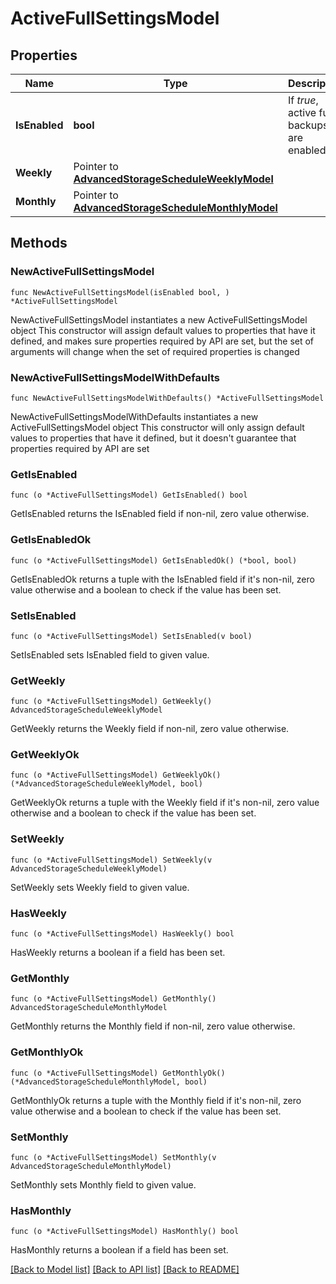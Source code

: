# ActiveFullSettingsModel

## Properties

Name | Type | Description | Notes
------------ | ------------- | ------------- | -------------
**IsEnabled** | **bool** | If *true*, active full backups are enabled. | 
**Weekly** | Pointer to [**AdvancedStorageScheduleWeeklyModel**](AdvancedStorageScheduleWeeklyModel.md) |  | [optional] 
**Monthly** | Pointer to [**AdvancedStorageScheduleMonthlyModel**](AdvancedStorageScheduleMonthlyModel.md) |  | [optional] 

## Methods

### NewActiveFullSettingsModel

`func NewActiveFullSettingsModel(isEnabled bool, ) *ActiveFullSettingsModel`

NewActiveFullSettingsModel instantiates a new ActiveFullSettingsModel object
This constructor will assign default values to properties that have it defined,
and makes sure properties required by API are set, but the set of arguments
will change when the set of required properties is changed

### NewActiveFullSettingsModelWithDefaults

`func NewActiveFullSettingsModelWithDefaults() *ActiveFullSettingsModel`

NewActiveFullSettingsModelWithDefaults instantiates a new ActiveFullSettingsModel object
This constructor will only assign default values to properties that have it defined,
but it doesn't guarantee that properties required by API are set

### GetIsEnabled

`func (o *ActiveFullSettingsModel) GetIsEnabled() bool`

GetIsEnabled returns the IsEnabled field if non-nil, zero value otherwise.

### GetIsEnabledOk

`func (o *ActiveFullSettingsModel) GetIsEnabledOk() (*bool, bool)`

GetIsEnabledOk returns a tuple with the IsEnabled field if it's non-nil, zero value otherwise
and a boolean to check if the value has been set.

### SetIsEnabled

`func (o *ActiveFullSettingsModel) SetIsEnabled(v bool)`

SetIsEnabled sets IsEnabled field to given value.


### GetWeekly

`func (o *ActiveFullSettingsModel) GetWeekly() AdvancedStorageScheduleWeeklyModel`

GetWeekly returns the Weekly field if non-nil, zero value otherwise.

### GetWeeklyOk

`func (o *ActiveFullSettingsModel) GetWeeklyOk() (*AdvancedStorageScheduleWeeklyModel, bool)`

GetWeeklyOk returns a tuple with the Weekly field if it's non-nil, zero value otherwise
and a boolean to check if the value has been set.

### SetWeekly

`func (o *ActiveFullSettingsModel) SetWeekly(v AdvancedStorageScheduleWeeklyModel)`

SetWeekly sets Weekly field to given value.

### HasWeekly

`func (o *ActiveFullSettingsModel) HasWeekly() bool`

HasWeekly returns a boolean if a field has been set.

### GetMonthly

`func (o *ActiveFullSettingsModel) GetMonthly() AdvancedStorageScheduleMonthlyModel`

GetMonthly returns the Monthly field if non-nil, zero value otherwise.

### GetMonthlyOk

`func (o *ActiveFullSettingsModel) GetMonthlyOk() (*AdvancedStorageScheduleMonthlyModel, bool)`

GetMonthlyOk returns a tuple with the Monthly field if it's non-nil, zero value otherwise
and a boolean to check if the value has been set.

### SetMonthly

`func (o *ActiveFullSettingsModel) SetMonthly(v AdvancedStorageScheduleMonthlyModel)`

SetMonthly sets Monthly field to given value.

### HasMonthly

`func (o *ActiveFullSettingsModel) HasMonthly() bool`

HasMonthly returns a boolean if a field has been set.


[[Back to Model list]](../README.md#documentation-for-models) [[Back to API list]](../README.md#documentation-for-api-endpoints) [[Back to README]](../README.md)


